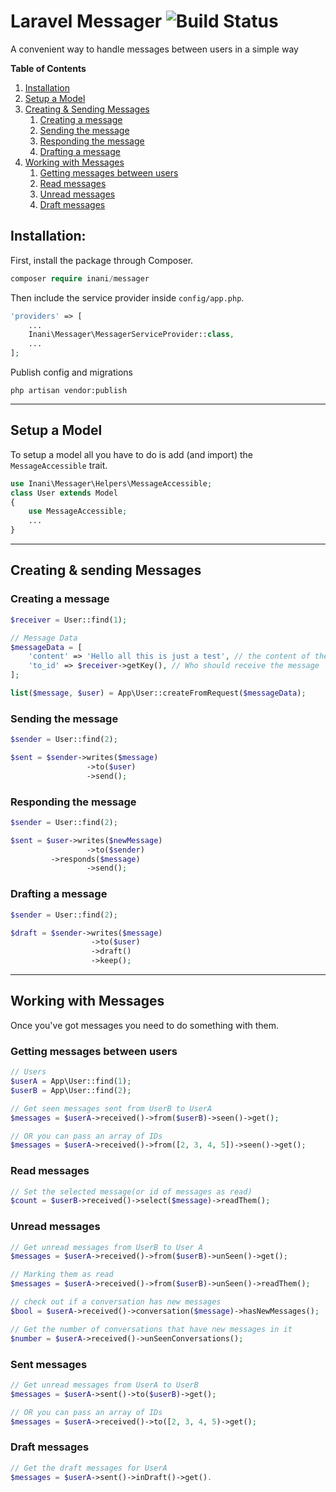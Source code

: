 # Laravel Messager ![Build Status](https://api.travis-ci.org/Sekonda/messager.svg?branch=master)

A convenient way to handle messages between users in a simple way

__Table of Contents__

1. [Installation](#installation)
2. [Setup a Model](#setup-a-model)
3. [Creating & Sending Messages](#creating--sending-messages)
    1. [Creating a message](#creating-a-message)
    2. [Sending the message](#sending-the-message)
    3. [Responding the message](#responding-the-message)
    4. [Drafting a message](#drafting-a-message)
4. [Working with Messages](#how-to-use)
    1. [Getting messages between users](#getting-messages-between-users)
    2. [Read messages](#read-messages)
    3. [Unread messages](#unread-messages)
    4. [Draft messages](#draft-messages)

## Installation:
First, install the package through Composer.

```php
composer require inani/messager
```

Then include the service provider inside `config/app.php`.

```php
'providers' => [
    ...
    Inani\Messager\MessagerServiceProvider::class,
    ...
];
```
Publish config and migrations

```
php artisan vendor:publish
```

___

## Setup a Model

To setup a model all you have to do is add (and import) the `MessageAccessible` trait.

```php
use Inani\Messager\Helpers\MessageAccessible;
class User extends Model
{
    use MessageAccessible;
    ...
}
```

___

## Creating & sending Messages

### Creating a message
```php
$receiver = User::find(1); 

// Message Data
$messageData = [
	'content' => 'Hello all this is just a test', // the content of the message
	'to_id' => $receiver->getKey(), // Who should receive the message
];

list($message, $user) = App\User::createFromRequest($messageData);
```

### Sending the message
```php
$sender = User::find(2);

$sent = $sender->writes($message)
                 ->to($user)
                 ->send();
```

### Responding the message
```php
$sender = User::find(2);

$sent = $user->writes($newMessage)
                 ->to($sender)
		 ->responds($message)
                 ->send();
```

### Drafting a message
```php
$sender = User::find(2);

$draft = $sender->writes($message)
                  ->to($user)
                  ->draft()
                  ->keep();
```

___
## Working with Messages
Once you've got messages you need to do something with them. 


### Getting messages between users
```php
// Users
$userA = App\User::find(1);
$userB = App\User::find(2);

// Get seen messages sent from UserB to UserA
$messages = $userA->received()->from($userB)->seen()->get();

// OR you can pass an array of IDs 
$messages = $userA->received()->from([2, 3, 4, 5])->seen()->get();
```
### Read messages
```php
// Set the selected message(or id of messages as read)
$count = $userB->received()->select($message)->readThem();

```
### Unread messages
```php
// Get unread messages from UserB to User A
$messages = $userA->received()->from($userB)->unSeen()->get();

// Marking them as read
$messages = $userA->received()->from($userB)->unSeen()->readThem();

// check out if a conversation has new messages
$bool = $userA->received()->conversation($message)->hasNewMessages();

// Get the number of conversations that have new messages in it
$number = $userA->received()->unSeenConversations();
```

### Sent messages
```php
// Get unread messages from UserA to UserB
$messages = $userA->sent()->to($userB)->get();

// OR you can pass an array of IDs
$messages = $userA->received()->to([2, 3, 4, 5)->get();
```

### Draft messages
```php
// Get the draft messages for UserA
$messages = $userA->sent()->inDraft()->get().
```
